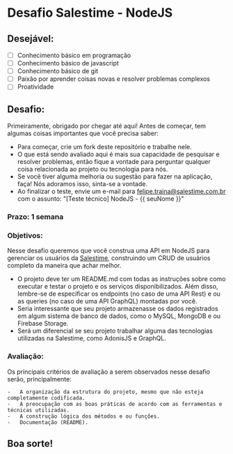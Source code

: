 # Desafio Salestime - NodeJS

## Desejável:

- [ ] Conhecimento básico em programação
- [ ] Conhecimento básico de javascript
- [ ] Conhecimento básico de git
- [ ] Paixão por aprender coisas novas e resolver problemas complexos
- [ ] Proatividade

## Desafio:

Primeiramente, obrigado por chegar até aqui! Antes de começar, tem algumas coisas importantes que você precisa saber:

- Para começar, crie um fork deste repositório e trabalhe nele.
- O que está sendo avaliado aqui é mais sua capacidade de pesquisar e resolver problemas, então fique a vontade para perguntar qualquer coisa relacionada ao projeto ou tecnologia para nós.
- Se você tiver alguma melhoria ou sugestão para fazer na aplicação, faça! Nós adoramos isso, sinta-se a vontade.
- Ao finalizar o teste, envie um e-mail para felipe.traina@salestime.com.br com o assunto: "[Teste técnico] NodeJS - {{ seuNome }}"

### Prazo: 1 semana

### Objetivos:

Nesse desafio queremos que você construa uma API em NodeJS para gerenciar os usuários da [Salestime](https://app.salestime.com.br/), construindo um CRUD de usuários completo da maneira que achar melhor.

- O projeto deve ter um README.md com todas as instruções sobre como executar e testar o projeto e os serviços disponibilizados. Além disso, lembre-se de especificar os endpoints (no caso de uma API Rest) e ou as queries (no caso de uma API GraphQL) montadas por você.
- Seria interessante que seu projeto armazenasse os dados registrados em algum sistema de banco de dados, como o MySQL, MongoDB e ou Firebase Storage.
- Será um diferencial se seu projeto trabalhar alguma das tecnologias utilizadas na Salestime, como AdonisJS e GraphQL.

### Avaliação:

Os principais critérios de avaliação a serem observados nesse desafio serão, principalmente:

    -   A organização da estrutura do projeto, mesmo que não esteja completamente codificada.
    -   A preocupação com as boas práticas de acordo com as ferramentas e técnicas utilizadas.
    -   A construção lógica dos métodos e ou funções.
    -   Documentação (README).

## Boa sorte!
